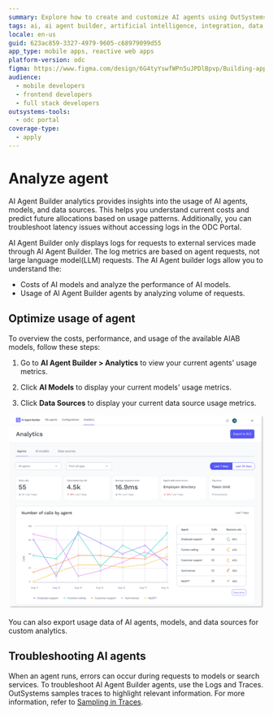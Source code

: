 ```yaml
---
summary: Explore how to create and customize AI agents using OutSystems Developer Cloud (ODC) and AI Agent Builder.
tags: ai, ai agent builder, artificial intelligence, integration, data source configuration
locale: en-us
guid: 623ac859-3327-4979-9605-c68979099d55
app_type: mobile apps, reactive web apps
platform-version: odc
figma: https://www.figma.com/design/6G4tyYswfWPn5uJPDlBpvp/Building-apps?m=auto&node-id=6798-169&t=40H068ISRN0GwnUW-1
audience:
  - mobile developers
  - frontend developers
  - full stack developers
outsystems-tools:
  - odc portal
coverage-type:
  - apply
---
```


# Analyze agent

AI Agent Builder analytics provides insights into the usage of AI agents, models, and data sources. This helps you understand current costs and predict future allocations based on usage patterns. Additionally, you can troubleshoot latency issues without accessing logs in the ODC Portal.

AI Agent Builder only displays logs for requests to external services made through AI Agent Builder. The log metrics are based on agent requests, not large language model(LLM) requests. The AI Agent builder logs allow you to understand the:

* Costs of AI models and analyze the performance of AI models.
* Usage of AI Agent Builder agents by analyzing volume of requests.

## Optimize usage of agent

To overview the costs, performance, and usage of the available AIAB models, follow these steps:

1. Go to **AI Agent Builder > Analytics** to view your current agents' usage metrics.

1. Click **AI Models** to display your current models' usage metrics.

1. Click **Data Sources** to display your current data source usage metrics.

![Screenshot of the AI Agent Builder Analytics dashboard showing metrics for agents, AI models, and data sources, including total calls, tokens by call, average response time, and a graph of the number of calls by agent.](images/analyze-an-agent-ai.png "AI Agent Builder Analytics Dashboard")

You can also export usage data of AI agents, models, and data sources for custom analytics.

## Troubleshooting AI agents

When an agent runs, errors can occur during requests to models or search services. To troubleshoot AI Agent Builder agents, use the Logs and Traces. OutSystems samples traces to highlight relevant information. For more information, refer to [Sampling in Traces](../../monitor-and-troubleshoot/traces/intro.md#sampling-in-traces).
